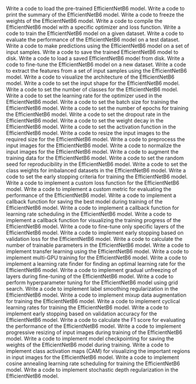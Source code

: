 Write a code to load the pre-trained EfficientNetB6 model.
Write a code to print the summary of the EfficientNetB6 model.
Write a code to freeze the weights of the EfficientNetB6 model.
Write a code to compile the EfficientNetB6 model with a specific optimizer and loss function.
Write a code to train the EfficientNetB6 model on a given dataset.
Write a code to evaluate the performance of the EfficientNetB6 model on a test dataset.
Write a code to make predictions using the EfficientNetB6 model on a set of input samples.
Write a code to save the trained EfficientNetB6 model to disk.
Write a code to load a saved EfficientNetB6 model from disk.
Write a code to fine-tune the EfficientNetB6 model on a new dataset.
Write a code to extract the features from a set of input samples using the EfficientNetB6 model.
Write a code to visualize the architecture of the EfficientNetB6 model.
Write a code to set the input shape for the EfficientNetB6 model.
Write a code to set the number of classes for the EfficientNetB6 model.
Write a code to set the learning rate for the optimizer used in the EfficientNetB6 model.
Write a code to set the batch size for training the EfficientNetB6 model.
Write a code to set the number of epochs for training the EfficientNetB6 model.
Write a code to set the dropout rate in the EfficientNetB6 model.
Write a code to set the weight decay in the EfficientNetB6 model.
Write a code to set the activation function in the EfficientNetB6 model.
Write a code to resize the input images to the required size for the EfficientNetB6 model.
Write a code to preprocess the input images for the EfficientNetB6 model.
Write a code to normalize the input images for the EfficientNetB6 model.
Write a code to augment the training data for the EfficientNetB6 model.
Write a code to set the random seed for reproducibility in the EfficientNetB6 model.
Write a code to set the class weights for imbalanced datasets in the EfficientNetB6 model.
Write a code to set the early stopping criteria for training the EfficientNetB6 model.
Write a code to implement a custom loss function for the EfficientNetB6 model.
Write a code to implement a custom metric for evaluating the performance of the EfficientNetB6 model.
Write a code to implement a callback function for saving the best model during training of the EfficientNetB6 model.
Write a code to implement a callback function for learning rate scheduling in the EfficientNetB6 model.
Write a code to implement a callback function for visualizing the training progress of the EfficientNetB6 model.
Write a code to fine-tune only specific layers of the EfficientNetB6 model.
Write a code to implement early stopping based on validation loss for the EfficientNetB6 model.
Write a code to calculate the number of trainable parameters in the EfficientNetB6 model.
Write a code to implement transfer learning using the EfficientNetB6 model.
Write a code to implement multi-GPU training for the EfficientNetB6 model.
Write a code to implement a learning rate finder for finding an optimal learning rate for the EfficientNetB6 model.
Write a code to implement gradual unfreezing of layers during fine-tuning of the EfficientNetB6 model.
Write a code to perform hyperparameter tuning for the EfficientNetB6 model using grid search.
Write a code to implement label smoothing regularization in the EfficientNetB6 model.
Write a code to implement mixup data augmentation for training the EfficientNetB6 model.
Write a code to implement cyclical learning rates for training the EfficientNetB6 model.
Write a code to implement early stopping based on validation accuracy for the EfficientNetB6 model.
Write a code to calculate the F1 score for evaluating the performance of the EfficientNetB6 model.
Write a code to implement progressive resizing of input images during training of the EfficientNetB6 model.
Write a code to implement model checkpointing for saving the weights of the EfficientNetB6 model during training.
Write a code to implement class activation maps (CAM) for visualizing the important regions in input images for the EfficientNetB6 model.
Write a code to implement cosine annealing learning rate scheduling for training the EfficientNetB6 model.
Write a code to implement stochastic depth regularization in the EfficientNetB6 model.
